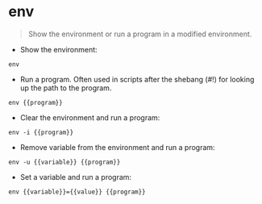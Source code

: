 # env

> Show the environment or run a program in a modified environment.

- Show the environment:

`env`

- Run a program. Often used in scripts after the shebang (#!) for looking up the path to the program.

`env {{program}}`

- Clear the environment and run a program:

`env -i {{program}}`

- Remove variable from the environment and run a program:

`env -u {{variable}} {{program}}`

- Set a variable and run a program:

`env {{variable}}={{value}} {{program}}`
